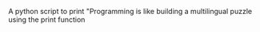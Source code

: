A python script to print "Programming is like building a multilingual puzzle
using the print function

